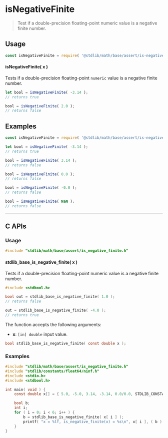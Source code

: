 <!--

@license Apache-2.0

Copyright (c) 2022 The Stdlib Authors.

Licensed under the Apache License, Version 2.0 (the "License");
you may not use this file except in compliance with the License.
You may obtain a copy of the License at

   http://www.apache.org/licenses/LICENSE-2.0

Unless required by applicable law or agreed to in writing, software
distributed under the License is distributed on an "AS IS" BASIS,
WITHOUT WARRANTIES OR CONDITIONS OF ANY KIND, either express or implied.
See the License for the specific language governing permissions and
limitations under the License.

-->

# isNegativeFinite

> Test if a double-precision floating-point numeric value is a negative finite number.

<section class="usage">

## Usage

```javascript
const isNegativeFinite = require( '@stdlib/math/base/assert/is-negative-finite' );
```

#### isNegativeFinite( x )

Tests if a double-precision floating-point `numeric` value is a negative finite number.

```javascript
let bool = isNegativeFinite( -3.14 );
// returns true

bool = isNegativeFinite( 2.0 );
// returns false
```

</section>

<!-- /.usage -->

<section class="notes">

</section>

<!-- /.notes -->

<section class="examples">

## Examples

<!-- eslint no-undef: "error" -->

```javascript
const isNegativeFinite = require( '@stdlib/math/base/assert/is-negative-finite' );

let bool = isNegativeFinite( -3.14 );
// returns true

bool = isNegativeFinite( 3.14 );
// returns false

bool = isNegativeFinite( 0.0 );
// returns false

bool = isNegativeFinite( -0.0 );
// returns false

bool = isNegativeFinite( NaN );
// returns false
```

</section>

<!-- /.examples -->

<!-- C interface documentation. -->

* * *

<section class="c">

## C APIs

<!-- Section to include introductory text. Make sure to keep an empty line after the intro `section` element and another before the `/section` close. -->

<section class="intro">

</section>

<!-- /.intro -->

<!-- C usage documentation. -->

<section class="usage">

### Usage

```c
#include "stdlib/math/base/assert/is_negative_finite.h"
```

#### stdlib_base_is_negative_finite( x )

Tests if a double-precision floating-point numeric value is a negative finite number.

```c
#include <stdbool.h>

bool out = stdlib_base_is_negative_finite( 1.0 );
// returns false

out = stdlib_base_is_negative_finite( -4.0 );
// returns true
```

The function accepts the following arguments:

-   **x**: `[in] double` input value.

```c
bool stdlib_base_is_negative_finite( const double x );
```

</section>

<!-- /.usage -->

<!-- C API usage notes. Make sure to keep an empty line after the `section` element and another before the `/section` close. -->

<section class="notes">

</section>

<!-- /.notes -->

<!-- C API usage examples. -->

<section class="examples">

### Examples

```c
#include "stdlib/math/base/assert/is_negative_finite.h"
#include "stdlib/constants/float64/ninf.h"
#include <stdio.h>
#include <stdbool.h>

int main( void ) {
    const double x[] = { 5.0, -5.0, 3.14, -3.14, 0.0/0.0, STDLIB_CONSTANT_FLOAT64_NINF };

    bool b;
    int i;
    for ( i = 0; i < 6; i++ ) {
        b = stdlib_base_is_negative_finite( x[ i ] );
        printf( "x = %lf, is_negative_finite(x) = %s\n", x[ i ], ( b ) ? "True" : "False" );
    }
}
```

</section>

<!-- /.examples -->

</section>

<!-- /.c -->

<!-- Section for related `stdlib` packages. Do not manually edit this section, as it is automatically populated. -->

<section class="related">

</section>

<!-- /.related -->

<!-- Section for all links. Make sure to keep an empty line after the `section` element and another before the `/section` close. -->

<section class="links">

<!-- <related-links> -->

<!-- </related-links> -->

</section>

<!-- /.links -->
